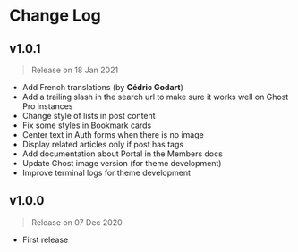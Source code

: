 # Change Log

## v1.0.1

> Release on 18 Jan 2021

* Add French translations (by **Cédric Godart**)
* Add a trailing slash in the search url to make sure it works well on Ghost Pro instances
* Change style of lists in post content
* Fix some styles in Bookmark cards
* Center text in Auth forms when there is no image
* Display related articles only if post has tags
* Add documentation about Portal in the Members docs
* Update Ghost image version (for theme development)
* Improve terminal logs for theme development

## v1.0.0

> Release on 07 Dec 2020

* First release

